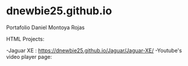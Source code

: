 # dnewbie25.github.io
Portafolio Daniel Montoya Rojas

HTML Projects:

-Jaguar XE : https://dnewbie25.github.io/Jaguar/Jaguar-XE/
-Youtube's video player page: 
